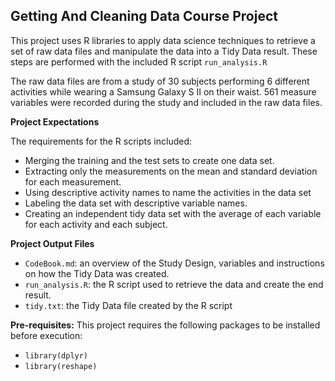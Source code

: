 ## **Getting And Cleaning Data Course Project**

This project uses R libraries to apply data science techniques to retrieve a set of raw data files
and manipulate the data into a Tidy Data result. These steps are performed with the included R script `run_analysis.R`

The raw data files are from a study of 30 subjects performing 6 different activities while wearing a Samsung Galaxy S II on their waist. 561 measure variables were recorded during the study and included in the raw data files.  

**Project Expectations**

The requirements for the R scripts included:
- Merging the training and the test sets to create one data set.
- Extracting only the measurements on the mean and standard deviation for each measurement.
- Using descriptive activity names to name the activities in the data set
- Labeling the data set with descriptive variable names.
- Creating an independent tidy data set with the average of each variable for each activity and each subject.

**Project Output Files**
 - `CodeBook.md`: an overview of the Study Design, variables and instructions on how the Tidy Data was created. 
 - `run_analysis.R`: the R script used to retrieve the data and create the end result.
 - `tidy.txt`: the Tidy Data file created by the R script

**Pre-requisites:**
This project requires the following packages to be installed before execution:

 - `library(dplyr)` 
 - `library(reshape)`


